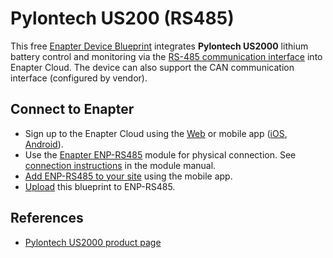 # Pylontech US200 (RS485)

This free [Enapter Device Blueprint](https://go.enapter.com/marketplace-readme) integrates **Pylontech US2000** lithium battery control and monitoring via the [RS-485 communication interface](https://go.enapter.com/developers-enapter-rs485) into Enapter Cloud. The device can also support the CAN communication interface (configured by vendor).

## Connect to Enapter

- Sign up to the Enapter Cloud using the [Web](https://cloud.enapter.com/) or mobile app ([iOS](https://apps.apple.com/app/id1388329910), [Android](https://play.google.com/store/apps/details?id=com.enapter&hl=en)).
- Use the [Enapter ENP-RS485](https://go.enapter.com/handbook-enp-rs485) module for physical connection. See [connection instructions](https://go.enapter.com/handbook-enp-rs485-conn) in the module manual.
- [Add ENP-RS485 to your site](https://go.enapter.com/handbook-mobile-app) using the mobile app.
- [Upload](https://go.enapter.com/developers-upload-blueprint) this blueprint to ENP-RS485.

## References

- [Pylontech US2000 product page](https://go.enapter.com/pylontech)

